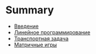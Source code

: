 # Summary

* [Введение](README.md)
* [Линейное программирование](lp01.md)
* [Транспортная задача](lp02.md)
* [Матричные игры](game1.md)

